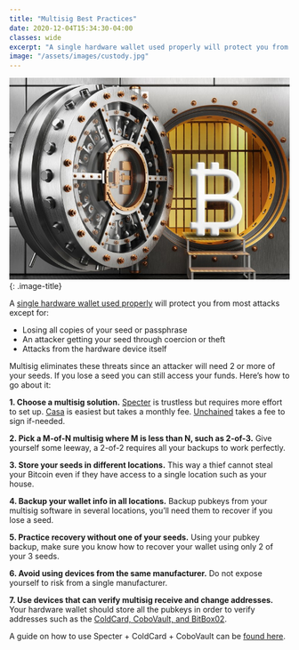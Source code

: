 ```yaml
---
title: "Multisig Best Practices"
date: 2020-12-04T15:34:30-04:00
classes: wide
excerpt: "A single hardware wallet used properly will protect you from most attacks, multsig protects from everything."
image: "/assets/images/custody.jpg"
---
```

![custody](/assets/images/custody.jpg)
{: .image-title}

A [single hardware wallet used properly](/self-custody/) will protect you from most attacks except for:

- Losing all copies of your seed or passphrase
- An attacker getting your seed through coercion or theft
- Attacks from the hardware device itself

Multisig eliminates these threats since an attacker will need 2 or more of your seeds.  If you lose a seed you can still access your funds.  Here’s how to go about it:

**1. Choose a multisig solution.**  [Specter](https://specter.solutions/) is trustless but requires more effort to set up.  [Casa](https://keys.casa/) is easiest but takes a monthly fee.  [Unchained](https://unchained-capital.com/) takes a fee to sign if-needed.

**2.  Pick a M-of-N multisig where M is less than N, such as 2-of-3.**  Give yourself some leeway, a 2-of-2 requires all your backups to work perfectly.

**3.  Store your seeds in different locations.**  This way a thief cannot steal your Bitcoin even if they have access to a single location such as your house.

**4.  Backup your wallet info in all locations.**  Backup pubkeys from your multisig software in several locations, you’ll need them to recover if you lose a seed.

**5.  Practice recovery without one of your seeds.**  Using your pubkey backup, make sure you know how to recover your wallet using only 2 of your 3 seeds.

**6.  Avoid using devices from the same manufacturer.**  Do not expose yourself to risk from a single manufacturer.

**7.  Use devices that can verify multisig receive and change addresses.**  Your hardware wallet should store all the pubkeys in order to verify addresses such as the [ColdCard, CoboVault, and BitBox02](/hardware-wallets/).

A guide on how to use Specter + ColdCard + CoboVault can be [found here](https://btcguide.github.io/).
